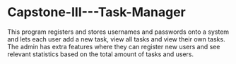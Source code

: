 # Capstone-III---Task-Manager
This program registers and stores usernames and passwords onto a system and lets each user add a new task, view all tasks and view their own tasks. The admin has extra features where they can register new users and see relevant statistics based on the total amount of tasks and users.
